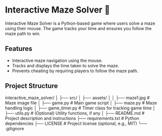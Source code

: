 # Interactive Maze Solver 🧩

Interactive Maze Solver is a Python-based game where users solve a maze using their mouse. The game tracks your time and ensures you follow the maze path to win.

## Features
- Interactive maze navigation using the mouse.
- Tracks and displays the time taken to solve the maze.
- Prevents cheating by requiring players to follow the maze path.

## Project Structure
interactive_maze_solver/
│
├── src/
│   ├── assets/
│   │   ├── maze1.jpg          # Maze image file
│   ├── game.py                # Main game script
│   ├── maze.py                # Maze handling logic
│   ├── game_timer.py          # Timer class for tracking game time
│   ├── utils.py               # (Optional) Utility functions, if any
│
├── README.md                  # Project description and instructions
├── requirements.txt           # Python dependencies
├── LICENSE                    # Project license (optional, e.g., MIT)
└── .gitignore  
